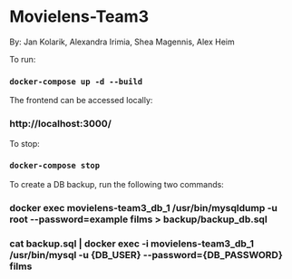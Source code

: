 # Movielens-Team3
By: Jan Kolarik, Alexandra Irimia, Shea Magennis, Alex Heim

To run:
### `docker-compose up -d --build`

The frontend can be accessed locally:
### http://localhost:3000/

To stop:
### `docker-compose stop`

To create a DB backup, run the following two commands:
### docker exec movielens-team3_db_1 /usr/bin/mysqldump -u root --password=example films > backup/backup_db.sql

### cat backup.sql | docker exec -i movielens-team3_db_1 /usr/bin/mysql -u {DB_USER} --password={DB_PASSWORD} films